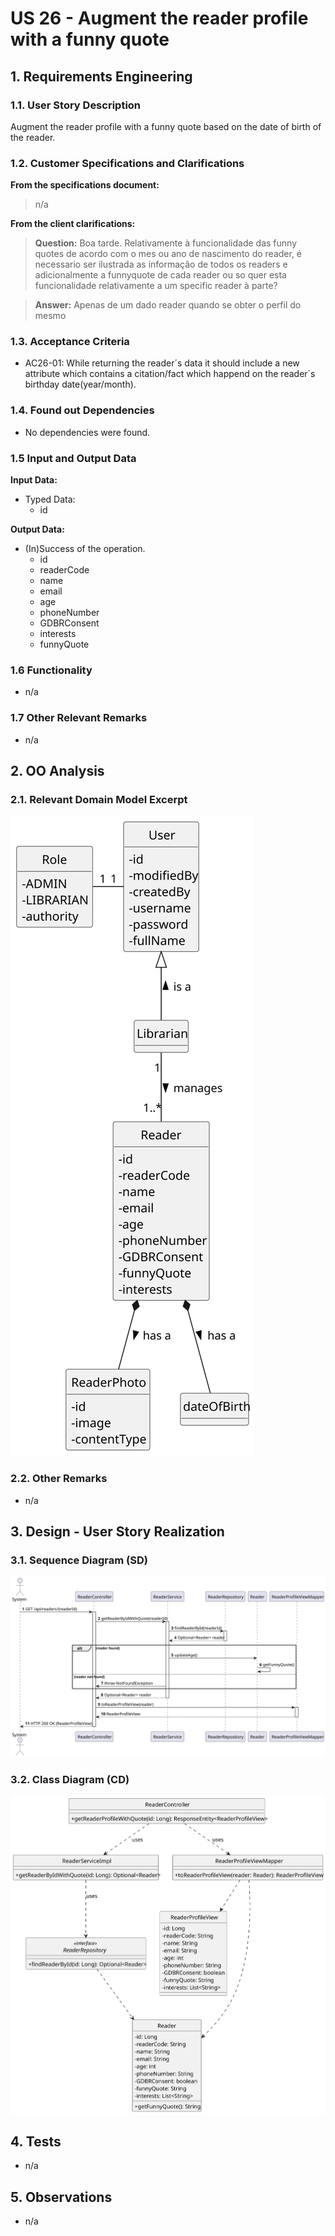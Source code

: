 # US 26 - Augment the reader profile with a funny quote

## 1. Requirements Engineering

### 1.1. User Story Description

Augment the reader profile with a funny quote based on the date of birth of the reader. 

### 1.2. Customer Specifications and Clarifications

**From the specifications document:**

>n/a

**From the client clarifications:**

> **Question:**
>Boa tarde.
Relativamente à funcionalidade das funny quotes de acordo com o mes ou ano de nascimento do reader, é necessario ser ilustrada as informação de todos os readers e adicionalmente a funnyquote de cada reader ou so quer esta funcionalidade relativamente a um specific reader à parte?

> **Answer:**
>Apenas de um dado reader quando se obter o perfil do mesmo

### 1.3. Acceptance Criteria

- AC26-01: While returning the reader´s data it should include a new attribute which contains a citation/fact which happend on the reader´s birthday date(year/month).

### 1.4. Found out Dependencies

* No dependencies were found.

### 1.5 Input and Output Data

**Input Data:**

- Typed Data:
  - id

**Output Data:**

  - (In)Success of the operation.
    - id
    - readerCode
    - name
    - email
    - age
    - phoneNumber
    - GDBRConsent
    - interests
    - funnyQuote

### 1.6 Functionality

- n/a

### 1.7 Other Relevant Remarks

- n/a

## 2. OO Analysis

### 2.1. Relevant Domain Model Excerpt

![US26-DM](US26-DM.svg)

### 2.2. Other Remarks

- n/a

## 3. Design - User Story Realization

### 3.1. Sequence Diagram (SD)

![US26-SD](US26-SD.svg)

### 3.2. Class Diagram (CD)

![US26-CD](US26-CD.svg)

## 4. Tests

- n/a

## 5. Observations

- n/a
